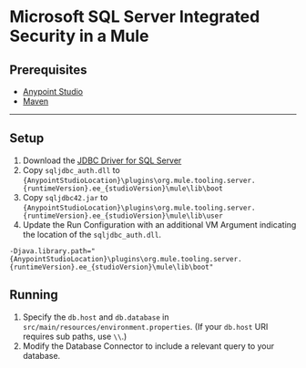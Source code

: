 # Microsoft SQL Server Integrated Security in a Mule
## Prerequisites
- [Anypoint Studio](https://www.mulesoft.com/lp/dl/studio)
- [Maven](https://maven.apache.org/download.cgi)
---
## Setup
1. Download the [JDBC Driver for SQL Server](https://docs.microsoft.com/en-us/sql/connect/jdbc/microsoft-jdbc-driver-for-sql-server)
2. Copy `sqljdbc_auth.dll` to `{AnypointStudioLocation}\plugins\org.mule.tooling.server.{runtimeVersion}.ee_{studioVersion}\mule\lib\boot`
3. Copy `sqljdbc42.jar` to `{AnypointStudioLocation}\plugins\org.mule.tooling.server.{runtimeVersion}.ee_{studioVersion}\mule\lib\user`
4. Update the Run Configuration with an additional VM Argument indicating the location of the `sqljdbc_auth.dll`.
```
-Djava.library.path="{AnypointStudioLocation}\plugins\org.mule.tooling.server.{runtimeVersion}.ee_{studioVersion}\mule\lib\boot"
```
## Running
1. Specify the `db.host` and `db.database` in `src/main/resources/environment.properties`. (If your `db.host` URI requires sub paths, use `\\`.)
2. Modify the Database Connector to include a relevant query to your database.
